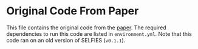 # Original Code From Paper 

This file contains the original code from the
[paper](https://arxiv.org/abs/1905.13741). The required dependencies to run 
this code are listed in ``environment.yml``. Note that this code ran on 
an old version of SELFIES (``v0.1.1``).
